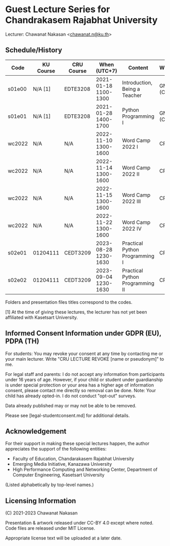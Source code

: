 # Guest Lecture Series for Chandrakasem Rajabhat University

Lecturer: Chawanat Nakasan \<chawanat.n@ku.th\>

## Schedule/History

| Code   | KU Course | CRU Course | When (UTC+7)         | Content                          | Where       |
| ------ | --------- | ---------- | -------------------- | -------------------------------- | ----------- |
| s01e00 | N/A [1]   | EDTE3208   | 2021-01-18 1100-1300 | Introduction, Being a Teacher    | GMeet (CRU) |
| s01e01 | N/A [1]   | EDTE3208   | 2021-01-28 1400-1700 | Python Programming I             | GMeet (CRU) |
| wc2022 | N/A       | N/A        | 2022-11-10 1300-1600 | Word Camp 2022 I                 | CRU         |
| wc2022 | N/A       | N/A        | 2022-11-14 1300-1600 | Word Camp 2022 II                | CRU         |
| wc2022 | N/A       | N/A        | 2022-11-15 1300-1600 | Word Camp 2022 III               | CRU         |
| wc2022 | N/A       | N/A        | 2022-11-22 1300-1600 | Word Camp 2022 IV                | CRU         |
| s02e01 | 01204111  | CEDT3209   | 2023-08-28 1230-1630 | Practical Python Programming I   | CRU         |
| s02e02 | 01204111  | CEDT3209   | 2023-09-04 1230-1630 | Practical Python Programming II  | CRU         |

Folders and presentation files titles correspond to the codes.

[1] At the time of giving these lectures, the lecturer has not yet been
affiliated with Kasetsart University.

## Informed Consent Information under GDPR (EU), PDPA (TH)

For students: You may revoke your consent at any time by contacting me or
your main lecturer. Write "CRU LECTURE REVOKE \[name or pseudonym\]" to me.

For legal staff and parents: I do not accept any information from participants
under 16 years of age. However, if your child or student under guardianship is
under special protection or your area has a higher age of information consent,
please contact me directly so removal can be done. Note: Your child has already
opted-in. I do not conduct "opt-out" surveys.

Data already published may or may not be able to be removed.

Please see [legal-studentconsent.md] for additional details.

## Acknowledgement

For their support in making these special lectures happen, the author
appreciates the support of the following entities:

* Faculty of Education, Chandarakasem Rajabhat University
* Emerging Media Initiative, Kanazawa University
* High Performance Computing and Networking Center,
  Department of Computer Engineering, Kasetsart University

(Listed alphabetically by top-level names.)

## Licensing Information

(C) 2021-2023 Chawanat Nakasan

Presentation & artwork released under CC-BY 4.0 except where noted. Code files
are released under MIT License.

Appropriate license text will be uploaded at a later date.